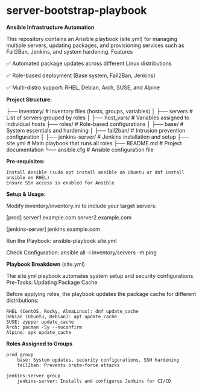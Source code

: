 # server-bootstrap-playbook

**Ansible Infrastructure Automation**

This repository contains an Ansible playbook (site.yml) for managing multiple servers, updating packages, and provisioning services such as Fail2Ban, Jenkins, and system hardening.
Features

✅ Automated package updates across different Linux distributions

✅ Role-based deployment (Base system, Fail2Ban, Jenkins)

✅ Multi-distro support: RHEL, Debian, Arch, SUSE, and Alpine



**Project Structure:**

├── inventory/              # Inventory files (hosts, groups, variables)
│   ├── servers      # List of servers grouped by roles
│   ├── host_vars/          # Variables assigned to individual hosts
├── roles/                  # Role-based configurations
│   ├── base/               # System essentials and hardening
│   ├── fail2ban/           # Intrusion prevention configuration
│   ├── jenkins-server/     # Jenkins installation and setup
├── site.yml                # Main playbook that runs all roles
├── README.md               # Project documentation
└── ansible.cfg             # Ansible configuration file

**Pre-requisites:**

    Install Ansible (sudo apt install ansible on Ubuntu or dnf install ansible on RHEL)
    Ensure SSH access is enabled for Ansible

**Setup & Usage:**

Modify inventory/inventory.ini to include your target servers:

[prod]
server1.example.com
server2.example.com

[jenkins-server]
jenkins.example.com


Run the Playbook:
ansible-playbook site.yml

Check Configuration:
ansible all -i inventory/servers -m ping

**Playbook Breakdown** (site.yml)

The site.yml playbook automates system setup and security configurations.
Pre-Tasks: Updating Package Cache

Before applying roles, the playbook updates the package cache for different distributions:

    RHEL (CentOS, Rocky, AlmaLinux): dnf update_cache
    Debian (Ubuntu, Debian): apt update_cache
    SUSE: zypper update_cache
    Arch: pacman -Sy --noconfirm
    Alpine: apk update_cache

**Roles Assigned to Groups**

    prod group
        base: System updates, security configurations, SSH hardening
        fail2ban: Prevents brute-force attacks

    jenkins-server group
        jenkins-server: Installs and configures Jenkins for CI/CD



